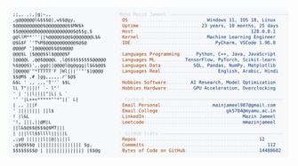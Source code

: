 <picture>
  <source srcset="https://raw.githubusercontent.com/mmazinjameel/mmazinjameel/main/dark_mode.svg?v=1759200736" media="(prefers-color-scheme: dark)">
  <img src="https://raw.githubusercontent.com/mmazinjameel/mmazinjameel/main/light_mode.svg?v=1759200736">
</picture>
